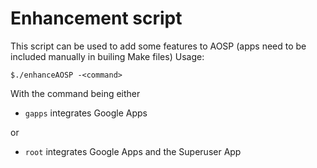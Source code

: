 Enhancement script
==================

This script can be used to add some features to AOSP (apps need to be included manually in builing Make files)
Usage: 

```
$./enhanceAOSP -<command>
```

With the command being either
* ```gapps```  integrates Google Apps

or
* ```root```   integrates Google Apps and the Superuser App
